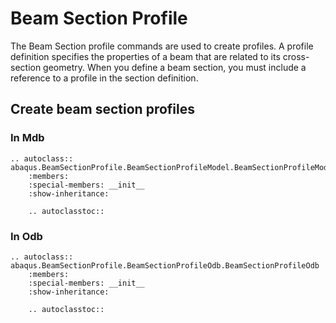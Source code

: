 # Beam Section Profile

The Beam Section profile commands are used to create profiles. A profile definition specifies the properties of a beam that are related to its cross-section geometry. When you define a beam section, you must include a reference to a profile in the section definition.

## Create beam section profiles

### In Mdb

```{eval-rst}
.. autoclass:: abaqus.BeamSectionProfile.BeamSectionProfileModel.BeamSectionProfileModel
    :members:
    :special-members: __init__
    :show-inheritance:

    .. autoclasstoc::
```

### In Odb

```{eval-rst}
.. autoclass:: abaqus.BeamSectionProfile.BeamSectionProfileOdb.BeamSectionProfileOdb
    :members:
    :special-members: __init__
    :show-inheritance:

    .. autoclasstoc::

```
